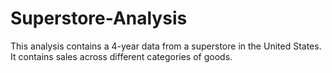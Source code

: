 # Superstore-Analysis
This analysis contains a 4-year data from a superstore in the United States. It contains sales across different categories of goods.
